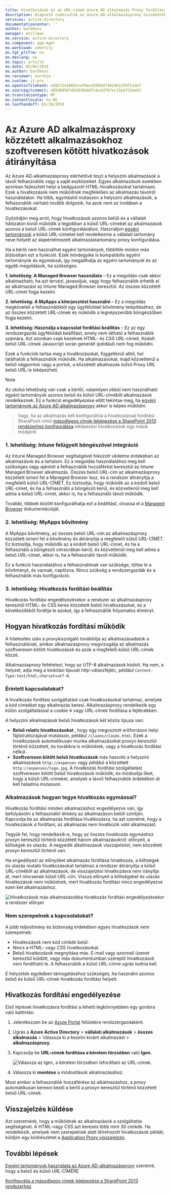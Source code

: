 ```yaml
---
title: Hivatkozások és az URL-címek Azure AD alkalmazás Proxy fordítása |} Microsoft Docs
description: Alapvető tudnivalók az Azure AD-alkalmazásproxy összekötők ismerteti.
services: active-directory
documentationcenter: ''
author: barbkess
manager: mtillman
ms.service: active-directory
ms.component: app-mgmt
ms.workload: identity
ms.tgt_pltfrm: na
ms.devlang: na
ms.topic: article
ms.date: 05/04/2018
ms.author: barbkess
ms.reviewer: harshja
ms.custom: it-pro
ms.openlocfilehash: e2057241065ecefbbcd398ddf482961359f51de7
ms.sourcegitcommit: d98d99567d0383bb8d7cbe2d767ec15ebf2daeb2
ms.translationtype: MT
ms.contentlocale: hu-HU
ms.lasthandoff: 05/10/2018
---
```

# <a name="redirect-hardcoded-links-for-apps-published-with-azure-ad-application-proxy"></a>Az Azure AD alkalmazásproxy közzétett alkalmazásokhoz szoftveresen kötött hivatkozások átirányítása

Az Azure AD-alkalmazásproxy elérhetővé teszi a helyszíni alkalmazások a távoli felhasználók vagy a saját eszközeiket. Egyes alkalmazások esetében azonban fejlesztett helyi a beágyazott HTML-hivatkozásokat tartalmazó. Ezek a hivatkozások nem működnek megfelelően az alkalmazás távolról használatakor. Ha több, egymástól mutasson a helyszíni alkalmazások, a felhasználók várható tovább dolgozik, ha azok nem az irodában a hivatkozásokat. 

Győződjön meg arról, hogy hivatkozások azonos belüli és a vállalati hálózaton kívüli működik a legjobban a külső URL-címeket az alkalmazások azonos a belső URL-címek konfigurálásához. Használjon [egyéni tartományok](active-directory-application-proxy-custom-domains.md) a külső URL-címeket kell rendelkeznie a vállalati tartomány neve helyett az alapértelmezett alkalmazástartomány-proxy konfigurálása.


Ha a bérlő nem használhat egyéni tartományok, többféle módon más biztosítani ezt a funkciót. Ezek mindegyike is kompatibilis egyéni tartományok és egymással, így megadhatja az egyéni tartományok és az egyéb megoldások, ha szükséges. 

**1. lehetőség: A Managed Browser használata** – Ez a megoldás csak akkor alkalmazható, ha azt tervezi, javasoljuk, vagy hogy felhasználók érhetik el az alkalmazást az Intune Managed Browser keresztül. Az összes közzétett URL-címet fogja kezelni. 

**2. lehetőség: A MyApps a kiterjesztést használni** – Ez a megoldás megköveteli a felhasználóktól egy ügyféloldali bővítmény telepítéséhez, de az összes közzétett URL-címek és működik a legnépszerűbb böngészőben fogja kezelni. 

**3. lehetőség: Használja a kapcsolat fordítási beállítás** – Ez az egy rendszergazda ügyféloldali beállítást, amely nem látható a felhasználók számára. Azt azonban csak kezelnek HTML- és CSS URL-címeit. Kódolt belső URL-címek Javascript során generált (például) nem fog működni.  

Ezek a funkciók tartsa meg a hivatkozásokat, függetlenül attól, hol találhatók a felhasználók működik. Ha alkalmazásokat, majd közvetlenül a belső végpontok vagy a portok, a közzétett alkalmazás külső Proxy URL belső URL-is leképezheti. 

 
> [!NOTE]
> Az utolsó lehetőség van csak a bérlői, valamilyen okból nem használható egyéni tartományok azonos belső és külső URL-címéből alkalmazások rendelkeznek. Ez a funkció engedélyezése előtt tekintse meg, ha [egyéni tartományok az Azure AD alkalmazásproxy](active-directory-application-proxy-custom-domains.md) akkor is képes működni. 

>Vagy, ha az alkalmazás kell konfigurálnia a hivatkozással fordítási SharePoint című [másodlagos címek leképezése a SharePoint 2013 rendszerhez konfigurálása](https://technet.microsoft.com/library/cc263208.aspx) leképezési hivatkozások egy másik módjáról. 

 
### <a name="option-1-intune-managed-browser-integration"></a>1. lehetőség: Intune felügyelt böngészővel integráció 

Az Intune Managed Browser segítségével fokozott védelme érdekében az alkalmazások és a tartalom. Ez a megoldás használatához meg kell szükséges vagy ajánlott a felhasználók hozzáférést keresztül az Intune Managed Browser alkalmazás. Összes belső URL-cím az alkalmazásproxy közzétett ismeri fel a Managed Browser lesz, és a rendszer átirányítja a megfelelő külső URL-CÍMÉT. Ez biztosítja, hogy működik az a kódolt belső URL-címet, és ha a felhasználó a böngésző kerül, és közvetlenül meg kell adnia a belső URL-címet, akkor is, ha a felhasználó távoli működik.  

További, többek között konfigurálhatja ezt a beállítást, olvassa el a [Managed Browser](https://docs.microsoft.com/intune/app-configuration-managed-browser) dokumentációját.  

### <a name="option-2-myapps-browser-extension"></a>2. lehetőség: MyApps bővítmény 

A MyApps bővítmény, az összes belső URL-cím az alkalmazásproxy közzétett ismeri fel a bővítmény és átirányítja a megfelelő külső URL-CÍMÉT. Ez biztosítja, hogy működik az a kódolt belső URL-címet, és ha a felhasználó a böngésző címsorában kerül, és közvetlenül meg kell adnia a belső URL-címet, akkor is, ha a felhasználó távoli működik.  

Ez a funkció használatához a felhasználónak van szüksége, töltse le a bővítményt, és vannak, naplózva. Nincs szükség a rendszergazdák és a felhasználók más konfiguráció. 

 

### <a name="option-3-link-translation-setting"></a>3. lehetőség: Hivatkozás fordítási beállítás 

Hivatkozás fordítási engedélyezésekor a rendszer az alkalmazásproxy keresztül HTML- és CSS keres közzétett belső hivatkozásokat, és a következőkből fordítja le azokat, így a felhasználók folyamatos élményt. 



## <a name="how-link-translation-works"></a>Hogyan hivatkozás fordítási működik

A hitelesítés után a proxykiszolgáló továbbítja az alkalmazásadatok a felhasználónak, amikor alkalmazásproxy megvizsgálja az alkalmazás szoftveresen kötött hivatkozások és azok a megfelelő külső URL-címek közzé.

Alkalmazásproxy feltételezi, hogy az UTF-8 alkalmazások kódolt. Ha nem, a helyzet, adja meg a kódolási típusát http-válaszfejléc, például `Content-Type:text/html;charset=utf-8`.

### <a name="which-links-are-affected"></a>Érintett kapcsolatokat?

A hivatkozás fordítási szolgáltatást csak hivatkozásokat tartalmaz, amelyek a kód címkéket egy alkalmazás keresi. Alkalmazásproxy rendelkezik egy külön szolgáltatással a cookie-k vagy URL-címek fordítása a fejlécekben. 

A helyszíni alkalmazások belső hivatkozások két közös típusa van:

- **Belső relatív hivatkozásokat** , hogy egy megosztott erőforráson helyi fájlstruktúrájával mutasson, például `/claims/claims.html`. Ezek a hivatkozások automatikusan munka alkalmazásokat proxyn keresztül történő közzétett, és továbbra is működnek, vagy a hivatkozás fordítási nélkül. 
- **Szoftveresen kötött belső hivatkozások** más hasonló a helyszíni alkalmazások `http://expenses` vagy például a közzétett `http://expenses/logo.jpg`. A hivatkozás fordítási szolgáltatást szoftveresen kötött belső hivatkozások működik, és módosítja őket, hogy a külső URL-címeket, amelyek a távoli felhasználók érdekében át kell haladnia mutasson.

### <a name="how-do-apps-link-to-each-other"></a>Alkalmazások hogyan tegye hivatkozás egymással?

Hivatkozás fordítási minden alkalmazáshoz engedélyezve van, így befolyásolni a felhasználói élmény az alkalmazáson belüli szintjén. Kapcsolja be az alkalmazás fordítása hivatkozásra, ha azt szeretné, hogy a hivatkozások *a* fordítani, az alkalmazás nem hivatkozik *való* alkalmazást. 

Tegyük fel, hogy rendelkezik-e, hogy az összes hivatkozás egymáshoz proxyn keresztül történő közzétett három alkalmazásokról: előnyeit, a költségek és utazás. A negyedik alkalmazások visszajelzést, nem közzétett proxyn keresztül történő van.

Ha engedélyezi az előnyöket alkalmazás fordítása hivatkozás, a költségek és utazás mutató hivatkozásokat tartalmaz a rendszer átirányítja a külső URL-címéből az alkalmazások, de visszajelzési hivatkozásra nem irányítja át, mert nincsenek külső URL-cím. Vissza előnyeit a költségeket és utazás hivatkozások nem működnek, mert hivatkozás fordítási nincs engedélyezve ezen két alkalmazáshoz.

![Hivatkozások más alkalmazásokba hivatkozás fordítási engedélyezésekor a rendszer előnyei](./media/application-proxy-link-translation/one_app.png)

### <a name="which-links-arent-translated"></a>Nem szerepelnek a kapcsolatokat?

A jobb teljesítmény és biztonság érdekében egyes hivatkozások nem szerepelnek:

- Hivatkozások nem kód címkék belül. 
- Nincs a HTML- vagy CSS hivatkozásokat. 
- Belső hivatkozások megnyitása más. E-mail vagy azonnali üzenet keresztül küldött, vagy más dokumentumban szereplő hivatkozások nem fordítható le. A felhasználók a külső URL-címre ugrás tudnia kell.

E helyzetek egyikében támogatásához szükséges, ha használni azonos belső és külső URL-címek hivatkozás fordítási helyett.  

## <a name="enable-link-translation"></a>Hivatkozás fordítási engedélyezése

Első lépések hivatkozásra fordítási a lehető legkönnyebben egy gombra való kattintás:

1. Jelentkezzen be az [Azure Portal](https://portal.azure.com) felületére rendszergazdaként.
2. Ugrás a **Azure Active Directory** > **vállalati alkalmazások** > **összes alkalmazás** > Válassza ki a kezelni kívánt alkalmazást > **alkalmazásproxy**.
3. Kapcsolja be **URL-címek fordítása a kérelem törzsében** való **Igen**.

   ![Válassza az Igen, a kérelem törzsében lefordítani az URL-címek](./media/application-proxy-link-translation/select_yes.png).
4. Válassza ki **mentése** a módosítások alkalmazásához.

Most amikor a felhasználók hozzáférése az alkalmazáshoz, a proxy automatikusan keresni kezdi a bérlő a proxyn keresztül történő közzétett belső URL-címek.

## <a name="send-feedback"></a>Visszajelzés küldése

Azt szeretnénk, hogy a működnek az alkalmazások a szolgáltatás segítségével. A HTML-vagy CSS azt keresés több mint 30 címkék. Ha rendelkezik, amelyek nem szerepelnek alatt létrehozott hivatkozások példát, küldjön egy kódrészletet a [Application Proxy visszajelzés](mailto:aadapfeedback@microsoft.com). 

## <a name="next-steps"></a>További lépések
[Egyéni tartományok használata az Azure AD-alkalmazásproxy](active-directory-application-proxy-custom-domains.md) szeretné, hogy a belső és külső URL-CÍMÉRE

[Konfigurálja a másodlagos címek leképezése a SharePoint 2013 rendszerhez](https://technet.microsoft.com/library/cc263208.aspx)
